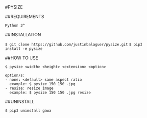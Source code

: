 #PYSIZE

##REQUIREMENTS

`Python 3^`

##INSTALLATION

`$ git clone https://github.com/justinbalaguer/pysize.git`
`$ pip3 install -e pysize`

##HOW TO USE

`$ pysize <width> <height> <extension> <option>`

```
option/s:
- none: <default> same aspect ratio
  example: $ pysize 150 150 .jpg
- resize: resize image
  example: $ pysize 150 150 .jpg resize
```

##UNINSTALL

`$ pip3 uninstall gawa`
